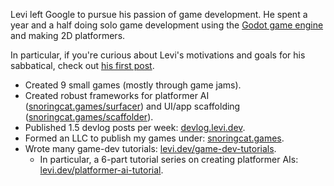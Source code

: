 Levi left Google to pursue his passion of game development. He spent a year and a half doing solo game development using the [Godot game engine](https://godotengine.org/) and making 2D platformers.

In particular, if you're curious about Levi's motivations and goals for his sabbatical, check out [his first post](https://devlog.levi.dev/2021/01/wait-what-am-i-doing.html).
 
-   Created 9 small games (mostly through game jams).
-   Created robust frameworks for platformer AI ([snoringcat.games/surfacer](https://snoringcat.games/surfacer)) and UI/app scaffolding ([snoringcat.games/scaffolder](https://snoringcat.games/scaffolder)).
-   Published 1.5 devlog posts per week: [devlog.levi.dev](https://devlog.levi.dev).
-   Formed an LLC to publish my games under: [snoringcat.games](https://snoringcat.games).
-   Wrote many game-dev tutorials: [levi.dev/game-dev-tutorials](https://levi.dev/game-dev-tutorials).
    -   In particular, a 6-part tutorial series on creating platformer AIs: [levi.dev/platformer-ai-tutorial](https://levi.dev/platformer-ai-tutorial).
